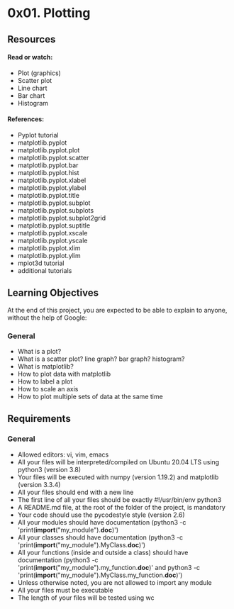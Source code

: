 # 0x01. Plotting

## Resources

#### Read or watch:

* Plot (graphics)
* Scatter plot
* Line chart
* Bar chart
* Histogram

#### References:

* Pyplot tutorial
* matplotlib.pyplot
* matplotlib.pyplot.plot
* matplotlib.pyplot.scatter
* matplotlib.pyplot.bar
* matplotlib.pyplot.hist
* matplotlib.pyplot.xlabel
* matplotlib.pyplot.ylabel
* matplotlib.pyplot.title
* matplotlib.pyplot.subplot
* matplotlib.pyplot.subplots
* matplotlib.pyplot.subplot2grid
* matplotlib.pyplot.suptitle
* matplotlib.pyplot.xscale
* matplotlib.pyplot.yscale
* matplotlib.pyplot.xlim
* matplotlib.pyplot.ylim
* mplot3d tutorial
* additional tutorials

## Learning Objectives

At the end of this project, you are expected to be able to explain to anyone, without the help of Google:

### General

* What is a plot?
* What is a scatter plot? line graph? bar graph? histogram?
* What is matplotlib?
* How to plot data with matplotlib
* How to label a plot
* How to scale an axis
* How to plot multiple sets of data at the same time

## Requirements

### General

* Allowed editors: vi, vim, emacs
* All your files will be interpreted/compiled on Ubuntu 20.04 LTS using python3 (version 3.8)
* Your files will be executed with numpy (version 1.19.2) and matplotlib (version 3.3.4)
* All your files should end with a new line
* The first line of all your files should be exactly #!/usr/bin/env python3
* A README.md file, at the root of the folder of the project, is mandatory
* Your code should use the pycodestyle style (version 2.6)
* All your modules should have documentation (python3 -c 'print(__import__("my_module").__doc__)')
* All your classes should have documentation (python3 -c 'print(__import__("my_module").MyClass.__doc__)')
* All your functions (inside and outside a class) should have documentation (python3 -c 'print(__import__("my_module").my_function.__doc__)' and python3 -c 'print(__import__("my_module").MyClass.my_function.__doc__)')
* Unless otherwise noted, you are not allowed to import any module
* All your files must be executable
* The length of your files will be tested using wc